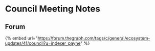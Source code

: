 # Council Meeting Notes

## Forum

{% embed url="https://forum.thegraph.com/tags/c/general/ecosystem-updates/41/council?u=indexer_payne" %}